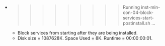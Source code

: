 * >>>>>>>>> Running inst-min-con-04-block-services-start-postinstall.sh ...
  * Block services from starting after they are being installed.
  * Disk size = 1087628K. Space Used = 8K. Runtime = 00:00:00:01.

